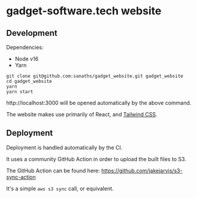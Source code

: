 # gadget-software.tech website

## Development

Dependencies:

- Node v16
- Yarn

```shell
git clone git@github.com:sanaths/gadget_website.git gadget_website
cd gadget_website
yarn
yarn start
```

http://localhost:3000 will be opened automatically by the above command.

The website makes use primarily of React, and [Tailwind CSS][tailwind].

[tailwind]: https://tailwindcss.com/

## Deployment

Deployment is handled automatically by the CI.

It uses a community GitHub Action in order to upload the built files to S3.

The GitHub Action can be found here: https://github.com/jakejarvis/s3-sync-action

It's a simple `aws s3 sync` call, or equivalent.
